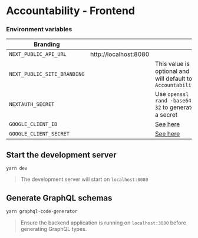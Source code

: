# Accountability - Frontend

### Environment variables

| Branding                    |                       |                                                             |
| --------------------------- | --------------------- | ----------------------------------------------------------- |
| `NEXT_PUBLIC_API_URL`       | http://localhost:8080 |                                                             |
| `NEXT_PUBLIC_SITE_BRANDING` |                       | This value is optional and will default to `Accountability` |
| `NEXTAUTH_SECRET`           |                       | Use `openssl rand -base64 32` to generate a secret          |
| `GOOGLE_CLIENT_ID`          |                       | [See here][google-credentials]                              |
| `GOOGLE_CLIENT_SECRET`      |                       | [See here][google-credentials]                              |

## Start the development server

```shell
yarn dev
```

> The development server will start on `localhost:8080`

## Generate GraphQL schemas

```bash
yarn graphql-code-generator
```

> Ensure the backend application is running on `localhost:3000` before generating GraphQL types.

[google-credentials]: https://console.cloud.google.com/apis/credentials/oauthclient/80897659694-ocbk9cs9mefqoplmrqktnav8emi2eoso.apps.googleusercontent.com?project=jbeautyuk
